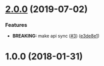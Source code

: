 <a name="2.0.0"></a>
# [2.0.0](https://github.com/hacdias/human-to-milliseconds/compare/v1.0.0...v2.0.0) (2019-07-02)


### Features

* **BREAKING:** make api sync ([#3](https://github.com/hacdias/human-to-milliseconds/issues/3)) ([e3de8e1](https://github.com/hacdias/human-to-milliseconds/commit/e3de8e1))



<a name="1.0.0"></a>
# 1.0.0 (2018-01-31)



